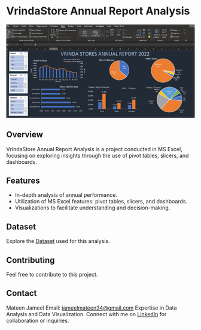 # VrindaStore Annual Report Analysis

![Data Analysis](https://github.com/mateenjameel/VrindaStore-ExcelDataAnalysis/blob/main/Vrinda_Store_Data_Analysis.PNG)

## Overview

VrindaStore Annual Report Analysis is a project conducted in MS Excel, focusing on exploring insights through the use of pivot tables, slicers, and dashboards.

## Features

- In-depth analysis of annual performance.
- Utilization of MS Excel features: pivot tables, slicers, and dashboards.
- Visualizations to facilitate understanding and decision-making.

## Dataset

Explore the [Dataset](https://bit.ly/3X381ok) used for this analysis.


## Contributing

Feel free to contribute to this project.

## Contact

Mateen Jameel
Email: jameelmateen34@gmail.com
Expertise in Data Analysis and Data Visualization. Connect with me on [LinkedIn](https://www.linkedin.com/in/mateen-jameel) for collaboration or inquiries.

